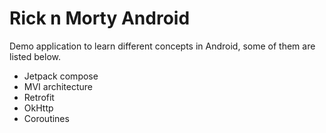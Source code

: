 # Rick n Morty Android

Demo application to learn different concepts in Android, some of them are listed below.

* Jetpack compose
* MVI architecture
* Retrofit
* OkHttp
* Coroutines
